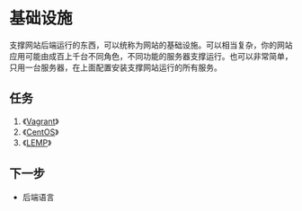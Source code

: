 # 基础设施

支撑网站后端运行的东西，可以统称为网站的基础设施。可以相当复杂，你的网站应用可能由成百上千台不同角色，不同功能的服务器支撑运行。也可以非常简单，只用一台服务器，在上面配置安装支撑网站运行的所有服务。

## 任务

1. 《[Vagrant](https://vagrant.ninghao.net/)》
2. 《[CentOS](https://centos.ninghao.net/)》
3. 《[LEMP](https://lemp.ninghao.net/)》

## 下一步

* 后端语言



